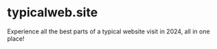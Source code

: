 # typicalweb.site
Experience all the best parts of a typical website visit in 2024, all in one place!
